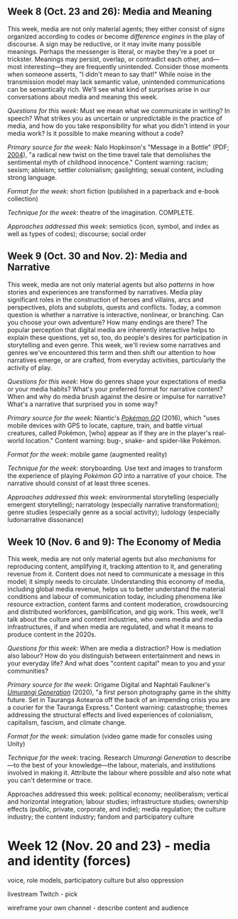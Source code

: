 ## Week 8 (Oct. 23 and 26): Media and Meaning

This week, media are not only material agents; they either consist of *signs* organized according to codes or become *difference engines* in the play of discourse. A sign may be reductive, or it may invite many possible meanings. Perhaps the messenger is literal, or maybe they're a poet or trickster. Meanings may persist, overlap, or contradict each other, and&#8212;most interesting&#8212;they are frequently unintended. Consider those moments when someone asserts, "I didn't mean to say that!" While noise in the transmission model may lack semantic value, unintended communications can be semantically rich. We'll see what kind of surprises arise in our conversations about media and meaning this week. 

*Questions for this week*: Must we mean what we communicate in writing? In speech? What strikes you as uncertain or unpredictable in the practice of media, and how do you take responsibility for what you didn't intend in your media work? Is it possible to make meaning without a code? 

*Primary source for the week*: Nalo Hopkinson's "Message in a Bottle" (PDF; [2004](https://pmpress.org/index.php?l=product_detail&p=425)), "a radical new twist on the time travel tale that demolishes the sentimental myth of childhood innocence." Content warning: racism; sexism; ableism; settler colonialism; gaslighting; sexual content, including strong language. 

*Format for the week*: short fiction (published in a paperback and e-book collection)

*Technique for the week*: theatre of the imagination. COMPLETE.

*Approaches addressed this week*: semiotics (icon, symbol, and index as well as types of codes); discourse; social order 

## Week 9 (Oct. 30 and Nov. 2): Media and Narrative

This week, media are not only material agents but also *patterns* in how stories and experiences are transformed by narratives. Media play significant roles in the construction of heroes and villains, arcs and perspectives, plots and subplots, quests and conflicts. Today, a common question is whether a narrative is interactive, nonlinear, or branching. Can you choose your own adventure? How many endings are there? The popular perception that digital media are inherently interactive helps to explain these questions, yet so, too, do people's desires for participation in storytelling and even genre. This week, we'll review some narratives and genres we've encountered this term and then shift our attention to how narratives emerge, or are crafted, from everyday activities, particularly the activity of play. 

*Questions for this week*: How do genres shape your expectations of media or your media habits? What's your preferred format for narrative content? When and why do media brush against the desire or impulse for narrative? What's a narrative that surprised you in some way? 

*Primary source for the week*: Niantic's [*Pokémon GO*](https://pokemongolive.com/) (2016), which "uses mobile devices with GPS to locate, capture, train, and battle virtual creatures, called Pokémon, [who] appear as if they are in the player's real-world location." Content warning: bug-, snake- and spider-like Pokémon.

*Format for the week*: mobile game (augmented reality)

*Technique for the week*: storyboarding. Use text and images to transform the experience of playing *Pokémon GO* into a narrative of your choice. The narrative should consist of at least three scenes. 

*Approaches addressed this week*: environmental storytelling (especially emergent storytelling); narratology (especially narrative transformation); genre studies (especially genre as a social activity); ludology (especially ludonarrative dissonance)

## Week 10 (Nov. 6 and 9): The Economy of Media

This week, media are not only material agents but also *mechanisms* for reproducing content, amplifying it, tracking attention to it, and generating revenue from it. Content does not need to communicate a message in this model; it simply needs to circulate. Understanding this economy of media, including global media revenue, helps us to better understand the material conditions and labour of communication today, including phenomena like resource extraction, content farms and content moderation, crowdsourcing and distributed workforces, gamblification, and gig work. This week, we'll talk about the culture and content industries, who owns media and media infrastructures, if and when media are regulated, and what it means to produce content in the 2020s. 

*Questions for this week*: When are media a distraction? How is mediation also labour? How do you distinguish between entertainment and news in your everyday life? And what does "content capital" mean to you and your communities? 

*Primary source for the week*: Origame Digital and Naphtali Faulkner's [*Umurangi Generation*](https://www.umurangigeneration.com/) (2020), "a first person photography game in the shitty future. Set in Tauranga Aotearoa off the back of an impending crisis you are a courier for the Tauranga Express." Content warning: catastrophe; themes addressing the structural effects and lived experiences of colonialism, capitalism, fascism, and climate change.

*Format for the week*: simulation (video game made for consoles using Unity)

*Technique for the week*: tracing. Research *Umurangi Generation* to describe&#8212;to the best of your knowledge&#8212;the labour, materials, and institutions involved in making it. Attribute the labour where possible and also note what you can't determine or trace. 

Approaches addressed this week: political economy; neoliberalism; vertical and horizontal integration; labour studies; infrastructure studies; ownership effects (public, private, corporate, and indie); media regulation; the culture industry; the content industry; fandom and participatory culture

# Week 12 (Nov. 20 and 23) - media and identity (forces)

voice, role models, participatory culture but also oppression

livestream Twitch - pick 

wireframe your own channel - describe content and audience
